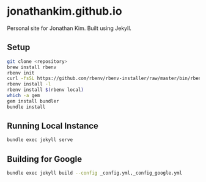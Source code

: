 # jonathankim.github.io

Personal site for Jonathan Kim. Built using Jekyll.

## Setup

```bash
git clone <repository>
brew install rbenv
rbenv init
curl -fsSL https://github.com/rbenv/rbenv-installer/raw/master/bin/rbenv-doctor | bash
rbenv install -l
rbenv install $(rbenv local)
which -a gem
gem install bundler
bundle install
```

## Running Local Instance

```bash
bundle exec jekyll serve
```

## Building for Google

```bash
bundle exec jekyll build --config _config.yml,_config_google.yml
```
